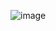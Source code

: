 ![image](https://user-images.githubusercontent.com/56447720/221280681-f6eb73a1-07f9-4dd1-99f5-513d22fcdec2.png)
